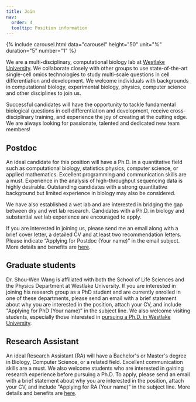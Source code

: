 ```yaml
---
title: Join
nav:
  order: 4
  tooltip: Position information
---
```


{% include carousel.html data="carousel" height="50" unit="%" duration="5" number="1" %}

We are a multi-disciplinary, computational biology lab at [Westlake University](https://en.westlake.edu.cn/faculty/shouwen-wang.html). We collaborate closely with other groups to use state-of-the-art single-cell omics technologies to study multi-scale questions in cell differentiation and development. We welcome individuals with backgrounds in computational biology, experimental biology, physics, computer science and other disciplines to join us. 

Successful candidates will have the opportunity to tackle fundamental biological questions in cell differentiation and development, receive cross-disciplinary training, and experience the joy of creating at the cutting edge. We are always looking for passionate, talented and dedicated new team members! 

## Postdoc

An ideal candidate for this position will have a Ph.D. in a quantitative field such as computational biology, statistics physics, computer science, or applied mathematics. Excellent programming and communication skills are a must. Experience in the analysis of high-throughput sequencing data is highly desirable. Outstanding candidates with a strong quantitative background but limited experience in biology may also be considered.

We have also established a wet lab and are interested in bridging the gap between dry and wet lab research. Candidates with a Ph.D. in biology and substantial wet lab experience are encouraged to apply. 

If you are interested in joining us, please send me an email along with a brief cover letter, a detailed CV and at least two recommendation letters. Please indicate “Applying for Postdoc (Your name)” in the email subject. More details and benefits are [here](/pdfs/Shouwen_jobs.pdf).

## Graduate students

Dr. Shou-Wen Wang is affiliated with both the School of Life Sciences and the Physics Department at Westlake University. If you are interested in joining his research group as a PhD student and are currently enrolled in one of these departments, please send an email with a brief statement about why you are interested in the position, attach your CV, and include "Applying for PhD (Your name)" in the subject line. We also welcome visiting students, especially those interested in [pursuing a Ph.D. in Westlake University](https://www.westlake.edu.cn/admissions_aid/graduate/).

## Research Assistant

An ideal Research Assistant (RA) will have a Bachelor's or Master's degree in Biology, Computer Science, or a related field. Excellent communication skills are a must. We also welcome students who are interested in gaining research experience before pursuing a Ph.D. To apply, please send an email with a brief statement about why you are interested in the position, attach your CV, and include "Applying for RA (Your name)" in the subject line. More details and benefits are [here](/pdfs/Shouwen_jobs.pdf).
